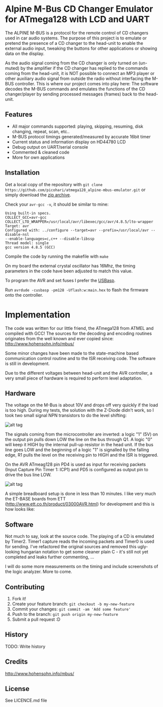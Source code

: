 # Alpine M-Bus CD Changer Emulator for ATmega128 with LCD and UART

The ALPINE M-BUS is a protocol for the remote control of CD changers used in car audio systems. The purpose of this project is to emulate or pretend the presence of a CD changer to the head-unit to enable the external audio input, tweaking the buttons for other applications or showing data on the display.  

As the audio signal coming from the CD changer is only turned on (un-muted) by the amplifier if the CD changer has replied to the commands coming from the head-unit, it is NOT possible to connect an MP3 player or other auxiliary audio signal from outside the radio without interfacing the M-BUS controller. This is where our project comes into play here: The software decodes the M-BUS commands and emulates the functions of the CD changer/player by sending processed messages (frames) back to the head-unit.


## Features

* All major commands supported: playing, skipping, resuming, disk changing, repeat, scan, etc..  
* M-BUS protocol timings generated/measured by accurate 16bit timer
* Current status and information display on HD44780 LCD
* Debug output on UART/serial console
* Commented & cleaned code
* More  for own applications


## Installation

Get a local copy of the repository with `git clone https://github.com/picohari/atmega128_alpine-mbus-emulator.git` or simply download the [zip archive](https://github.com/picohari/atmega128_alpine-mbus-emulator/archive/master.zip).

Check your `avr-gcc -v`, it should be similar to mine:
```
Using built-in specs.
COLLECT_GCC=avr-gcc
COLLECT_LTO_WRAPPER=/usr/local/avr/libexec/gcc/avr/4.8.5/lto-wrapper
Target: avr
Configured with: ../configure --target=avr --prefix=/usr/local/avr --disable-nsl
--enable-languages=c,c++ --disable-libssp
Thread model: single
gcc version 4.8.5 (GCC)
```
Compile the code by running the makefile with `make`

On my board the external crystal oscillator has 16Mhz, the timing parameters in the code have been adjusted to match this value.

To program the AVR and set fuses I prefer the [USBasp](http://www.fischl.de/usbasp/).

Run `avrdude -cusbasp -pm128 -Uflash:w:main.hex` to flash the firmware onto the controller.


# Implementation

The code was written for our little friend, the ATmega128 from ATMEL and compiled with GCC! The sources for the decoding and encoding routines originates from the well known and ever copied since: http://www.hohensohn.info/mbus/

Some minor changes have been made to the state-machine based communication control routine and to the ISR receiving code. The software is still in development.

Due to the different voltages between head-unit and the AVR controller, a very small piece of hardware is required to perform level adaptation.





## Hardware

The voltage on the M-Bus is about 10V and drops off very quickly if the load is too high. During my tests, the solution with the Z-Diode didn't work, so I took two small signal NPN transistors to do the level shifting:

![alt tag](https://raw.githubusercontent.com/picohari/atmega128_alpine-mbus-emulator/master/M-BUS_Adapter/adapter.png)

The signals coming from the microcontroller are inverted: a logic "1" (5V) on the output pin pulls down LOW the line on the bus through Q1. A logic "0" will keep it HIGH by the internal pull-up resistor in the head unit.
If the bus line goes LOW and the beginning of a logic "1" is signalled by the falling edge, R1 pulls the level on the receiving pin to HIGH and the ISR is triggered.

On the AVR ATmeag128 pin PD4 is used as input for receiving packets (Input Capture Pin Timer 1: ICP1) and PD5 is configured as output pin to drive the bus line LOW.

![alt tag](https://raw.githubusercontent.com/picohari/atmega128_alpine-mbus-emulator/master/M-BUS_Adapter/board.png)

A simple breadboard setup is done in less than 10 minutes. I like very much the ET-BASE boards from ETT (http://www.ett.co.th/product/03000AVR.html) for development and this is how looks like:


## Software

Not much to say, look at the source code. The playing of a CD is emulated by Timer2. Timer1 capture reads the incoming packets and Timer0 is used for sending. I've refactored the original sources and removed this ugly-looking hungarian notation to get some cleaner plain C - it's still not yet completed and leaks further commenting, ...

I will do some more measurements on the timing and include screenshots of the logic analyzer. More to come.


## Contributing

1. Fork it!
2. Create your feature branch: `git checkout -b my-new-feature`
3. Commit your changes: `git commit -am 'Add some feature'`
4. Push to the branch: `git push origin my-new-feature`
5. Submit a pull request :D


## History

TODO: Write history


## Credits

http://www.hohensohn.info/mbus/


## License

See LICENCE.md file
